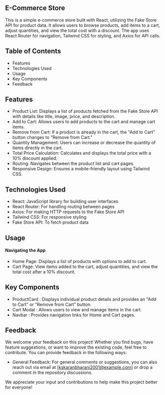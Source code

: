 ## E-Commerce Store
This is a simple e-commerce store built with React, utilizing the Fake Store API for product data. It allows users to browse products, add items to a cart, adjust quantities, and view the total cost with a discount. The app uses React Router for navigation, Tailwind CSS for styling, and Axios for API calls.


## Table of Contents
- Features
- Technologies Used
- Usage
- Key Components
- Feedback
## Features
- Product List: Displays a list of products fetched from the Fake Store API with details like title, image, price, and description.
- Add to Cart: Allows users to add products to the cart and manage cart items.
- Remove from Cart: If a product is already in the cart, the "Add to Cart" button changes to "Remove from Cart."
- Quantity Management: Users can increase or decrease the quantity of items directly in the cart.
- Total Price Calculation: Calculates and displays the total price with a 10% discount applied.
- Routing: Navigates between the product list and cart pages.
- Responsive Design: Ensures a mobile-friendly layout using Tailwind CSS.
## Technologies Used
- React: JavaScript library for building user interfaces
- React Router: For handling routing between pages
- Axios: For making HTTP requests to the Fake Store API
- Tailwind CSS: For responsive styling
- Fake Store API: To fetch product data
## Usage
#### Navigating the App
- Home Page: Displays a list of products with options to add to cart.
- Cart Page: View items added to the cart, adjust quantities, and view the total cost after a 10% discount.
## Key Components
- ProductCard : Displays individual product details and provides an "Add to Cart" or "Remove from Cart" button.
- Cart Modal : Allows users to view and manage items in the cart.
- Navbar : Provides navigation links for Home and Cart pages.
## Feedback
We welcome your feedback on this project! Whether you find bugs, have feature suggestions, or want to improve the existing code, feel free to contribute. You can provide feedback in the following ways:
- General Feedback: For general comments or suggestions, you can also reach out via email at [kskaranbharani2001@example.com] or drop a comment in the repository discussions.

We appreciate your input and contributions to help make this project better for everyone!
